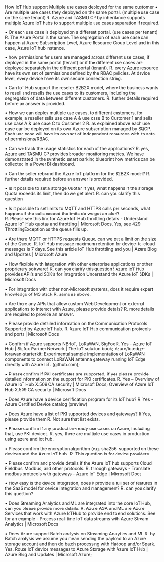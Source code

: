 How IoT Hub support Multiple use cases deployed for the same customer 
•	Are multiple use cases they deployed on the same portal. (multiple use case on the same tenant)
R. Azure and TASMU CP by inheritance supports multiple Azure IoT hubs to support multiple use cases separation if required.

•	Or each use case is deployed on a different portal. (use cases per tenant)
R. The Azure Portal is the same. The segregation of each use case can happen at Azure Subscription Level, Azure Resource Group Level and in this case, Azure IoT hub instance. 

•	how permissions for users are managed across different use cases, if deployed in the same portal (tenant) or if the different use cases are deployed separately in the different portal (tenant).
R. every Azure resource have its own set of permissions defined by the RBAC policies. At device level, every device have its own secure connection string.

•	Can IoT Hub support the reseller B2B2X model, where the business wants to resell and resells the use cases to its customers, including the segregation of data between different customers.
R. further details required before an answer is provided. 

•	How we can deploy multiple use cases, to different customers, for example, a reseller sells use case A & use case B to Customer 1 and sells use case A & use case  C to Customer 2
R. as explained above each use case can be deployed on its own Azure subscription managed by SQCP. Each use case will have its own set of independent resources with its sets of permissions/RBAC. 

•	Can we track the usage statistics for each of the applications? 
R. yes, Azure and TASMU CP provides broader monitoring metrics. We have demonstrated in the synthetic smart parking blueprint how metrics can be collected in a Power BI dashboard.

•	Can the seller rebrand the Azure IoT platform for the B2B2X model?
R. further details required before an answer is provided.

•	Is it possible to set a storage Quota? If yes, what happens if the storage Quota exceeds its limit, then do we get alert.
R. can you clarify this question. 

•	Is it possible to set limits to MQTT and HTTPS calls per seconds, what happens if the calls exceed the limits do we get an alert?  
R. Please see this link for Azure IoT Hub throttling details - Understand Azure IoT Hub quotas and throttling | Microsoft Docs. Yes, see  429 ThrottlingException as the queue fills up.

•	Are there MQTT or HTTPS requests Queue, can we put a limit on the size of the Queue.
R. IoT Hub message maximum retention for device-to-cloud messages is 7 days. See this article IoT Hub throttling and you | Azure Blog and Updates | Microsoft Azure

•	How flexible with Integration with other enterprise applications or other proprietary software? 
R. can you clarify this question? Azure IoT Hub provides API’s and SDK’s for integration Understand the Azure IoT SDKs | Microsoft Docs

•	For integration with other non-Microsoft systems, does it require expert knowledge of MS stack
R. same as above. 

•	Are there any APIs that allow custom Web Development or external applications to interact with Azure, please provide details?
R. more details are required to provide an answer.

•	Please provide detailed information on the Communication Protocols Supported by Azure IoT hub.
R. Azure IoT Hub communication protocols and ports | Microsoft Docs
 

•	Confirm if Azure supports NB-IoT, LoRaWAN, SigFox
R. Yes - Azure IoT Hub | Sigfox Partner Network | The IoT solution book; Azure/iotedge-lorawan-starterkit: Experimental sample implementation of LoRaWAN components to connect LoRaWAN antenna gateway running IoT Edge directly with Azure IoT. (github.com); 

•	Please confirm if PKI certificates are supported, if yes please provide detailed information on the support for PKI certificates.
R. Yes – Overview of Azure IoT Hub X.509 CA security | Microsoft Docs; Overview of Azure IoT Hub X.509 CA security | Microsoft Docs

•	Does Azure have a device certification program for its IoT hub?
R. Yes - Azure Certified Device catalog (preview)

•	Does Azure have a list of PKI supported devices and gateways? If Yes, please provide them
R. Not sure that list exists.

•	Please confirm if any production-ready use cases on Azure, including that, use PKI devices.
R. yes, there are multiple use cases in production using azure and iot hub.

•	Please confirm the encryption algorithm (e.g. sha256) supported on these devices and the Azure IoT hub.. 
R. This question is for device providers.

•	Please confirm and provide details if the Azure IoT hub supports Cloud Fieldbus, Modbus, and other protocols.
R. through gateways - Translate modbus protocols with gateways - Azure IoT Edge | Microsoft Docs

•	How easy is the device integration, does it provide a full set of features in the SaaS model for device integration and management? 
R. can you clarify this question?

•	Does Streaming Analytics and ML are integrated into the core IoT Hub, can you please provide more details.
R. Azure ASA and ML are Azure Services that work with Azure IoTHub to provide end to end solutions. See for an example - Process real-time IoT data streams with Azure Stream Analytics | Microsoft Docs

•	Does Azure support Batch analysis on Streaming Analytics and ML
R. by Batch analysis we assume you mean sending the payload to an Azure storage account and then do batch processing with Hadoop and/or Spark. Yes. Route IoT device messages to Azure Storage with Azure IoT Hub | Azure Blog and Updates | Microsoft Azure; 






